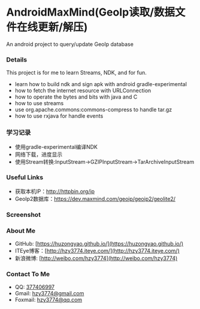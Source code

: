 AndroidMaxMind(GeoIp读取/数据文件在线更新/解压)
==================
An android project to query/update GeoIp database

### Details
This project is for me to learn Streams, NDK, and for fun.
* learn how to build ndk and sign apk with android gradle-experimental
* how to fetch the internet resource with URLConnection
* how to operate the bytes and bits with java and C
* how to use streams
* use org.apache.commons:commons-compress to handle tar.gz
* how to use rxjava for handle events

### 学习记录
* 使用gradle-experimental编译NDK
* 网络下载，进度显示
* 使用Stream转换:InputStream->GZIPInputStream->TarArchiveInputStream

### Useful Links
* 获取本机IP：http://httpbin.org/ip
* GeoIp2数据库：https://dev.maxmind.com/geoip/geoip2/geolite2/

### Screenshot


### About Me
 * GitHub: [https://huzongyao.github.io/](https://huzongyao.github.io/)
 * ITEye博客：[http://hzy3774.iteye.com/](http://hzy3774.iteye.com/)
 * 新浪微博: [http://weibo.com/hzy3774](http://weibo.com/hzy3774)

### Contact To Me
 * QQ: [377406997](http://wpa.qq.com/msgrd?v=3&uin=377406997&site=qq&menu=yes)
 * Gmail: [hzy3774@gmail.com](mailto:hzy3774@gmail.com)
 * Foxmail: [hzy3774@qq.com](mailto:hzy3774@qq.com)